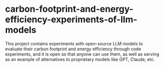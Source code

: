 # carbon-footprint-and-energy-efficiency-experiments-of-llm-models
This project contains experiments with open-source LLM models to evaluate their carbon footprint and energy efficiency through code experiments, and it is open so that anyone can use them, as well as serving as an example of alternatives to proprietary models like GPT, Claude, etc.
